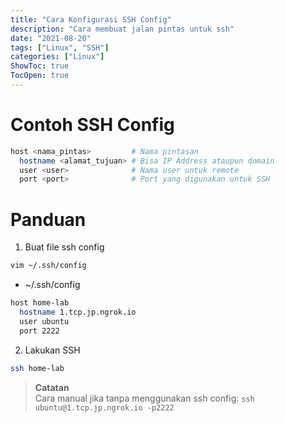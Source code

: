 ```yaml
---
title: "Cara Konfigurasi SSH Config"
description: "Cara membuat jalan pintas untuk ssh"
date: "2021-08-20"
tags: ["Linux", "SSH"]
categories: ["Linux"]
ShowToc: true
TocOpen: true
---
```


# Contoh SSH Config
```bash
host <nama_pintas>         # Nama pintasan
  hostname <alamat_tujuan> # Bisa IP Address ataupun domain
  user <user>              # Nama user untuk remote
  port <port>              # Port yang digunakan untuk SSH
```

# Panduan
1. Buat file ssh config
```bash
vim ~/.ssh/config
```

* ~/.ssh/config
```bash
host home-lab
  hostname 1.tcp.jp.ngrok.io
  user ubuntu
  port 2222
```

2. Lakukan SSH
```bash
ssh home-lab
```
> **Catatan**  
> Cara manual jika tanpa menggunakan ssh config: `ssh ubuntu@1.tcp.jp.ngrok.io -p2222`